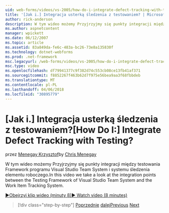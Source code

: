 ```yaml
---
uid: web-forms/videos/vs-2005/how-do-i-integrate-defect-tracking-with-testing
title: '[Jak i.] Integracja usterką śledzenia z testowaniem? | Microsoft Docs'
author: rick-anderson
description: W tym wideo możemy Przyjrzyjmy się punkty integracji między testowania Framework programu Visual Studio Team System i systemu śledzenia elementu roboczego.
ms.author: aspnetcontent
manager: wpickett
ms.date: 06/12/2007
ms.topic: article
ms.assetid: 83a849da-fe6c-483a-bc26-73e8a135830f
ms.technology: dotnet-webforms
ms.prod: .net-framework
msc.legacyurl: /web-forms/videos/vs-2005/how-do-i-integrate-defect-tracking-with-testing
msc.type: video
ms.openlocfilehash: df79941377c9f382d74c553cb08ce13fb41af371
ms.sourcegitcommit: f8852267f463b62d7f975e56bea9aa3f68fbbdeb
ms.translationtype: MT
ms.contentlocale: pl-PL
ms.lasthandoff: 04/06/2018
ms.locfileid: "30895779"
---
```

<a name="how-do-i-integrate-defect-tracking-with-testing"></a><span data-ttu-id="bbe5b-104">[Jak i.] Integracja usterką śledzenia z testowaniem?</span><span class="sxs-lookup"><span data-stu-id="bbe5b-104">[How Do I:] Integrate Defect Tracking with Testing?</span></span>
====================
<span data-ttu-id="bbe5b-105">przez [Menegay Krzysztof](https://twitter.com/CMenegay)</span><span class="sxs-lookup"><span data-stu-id="bbe5b-105">by [Chris Menegay](https://twitter.com/CMenegay)</span></span>

<span data-ttu-id="bbe5b-106">W tym wideo możemy Przyjrzyjmy się punkty integracji między testowania Framework programu Visual Studio Team System i systemu śledzenia elementu roboczego.</span><span class="sxs-lookup"><span data-stu-id="bbe5b-106">In this video we take a look at the integration points between the Testing Framework of Visual Studio Team System and the Work Item Tracking System.</span></span>

[<span data-ttu-id="bbe5b-107">&#9654;Obejrzyj klip wideo (minuty 8)</span><span class="sxs-lookup"><span data-stu-id="bbe5b-107">&#9654; Watch video (8 minutes)</span></span>](https://channel9.msdn.com/Blogs/ASP-NET-Site-Videos/how-do-i-integrate-defect-tracking-with-testing)

> [!div class="step-by-step"]
> <span data-ttu-id="bbe5b-108">[Poprzednie](the-effects-of-viewstate.md)
> [dalej](how-do-i-create-my-own-bug-work-item.md)</span><span class="sxs-lookup"><span data-stu-id="bbe5b-108">[Previous](the-effects-of-viewstate.md)
[Next](how-do-i-create-my-own-bug-work-item.md)</span></span>
